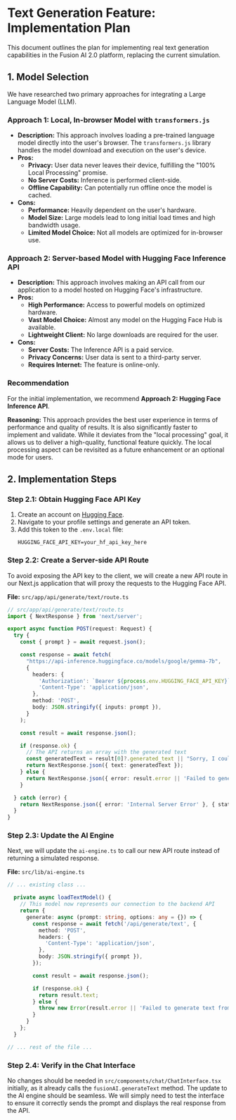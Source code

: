 # Text Generation Feature: Implementation Plan

This document outlines the plan for implementing real text generation capabilities in the Fusion AI 2.0 platform, replacing the current simulation.

## 1. Model Selection

We have researched two primary approaches for integrating a Large Language Model (LLM).

### Approach 1: Local, In-browser Model with `transformers.js`

-   **Description:** This approach involves loading a pre-trained language model directly into the user's browser. The `transformers.js` library handles the model download and execution on the user's device.
-   **Pros:**
    -   **Privacy:** User data never leaves their device, fulfilling the "100% Local Processing" promise.
    -   **No Server Costs:** Inference is performed client-side.
    -   **Offline Capability:** Can potentially run offline once the model is cached.
-   **Cons:**
    -   **Performance:** Heavily dependent on the user's hardware.
    -   **Model Size:** Large models lead to long initial load times and high bandwidth usage.
    -   **Limited Model Choice:** Not all models are optimized for in-browser use.

### Approach 2: Server-based Model with Hugging Face Inference API

-   **Description:** This approach involves making an API call from our application to a model hosted on Hugging Face's infrastructure.
-   **Pros:**
    -   **High Performance:** Access to powerful models on optimized hardware.
    -   **Vast Model Choice:** Almost any model on the Hugging Face Hub is available.
    -   **Lightweight Client:** No large downloads are required for the user.
-   **Cons:**
    -   **Server Costs:** The Inference API is a paid service.
    -   **Privacy Concerns:** User data is sent to a third-party server.
    -   **Requires Internet:** The feature is online-only.

### Recommendation

For the initial implementation, we recommend **Approach 2: Hugging Face Inference API**.

**Reasoning:** This approach provides the best user experience in terms of performance and quality of results. It is also significantly faster to implement and validate. While it deviates from the "local processing" goal, it allows us to deliver a high-quality, functional feature quickly. The local processing aspect can be revisited as a future enhancement or an optional mode for users.

## 2. Implementation Steps

### Step 2.1: Obtain Hugging Face API Key

1.  Create an account on [Hugging Face](https://huggingface.co/).
2.  Navigate to your profile settings and generate an API token.
3.  Add this token to the `.env.local` file:
    ```
    HUGGING_FACE_API_KEY=your_hf_api_key_here
    ```

### Step 2.2: Create a Server-side API Route

To avoid exposing the API key to the client, we will create a new API route in our Next.js application that will proxy the requests to the Hugging Face API.

**File:** `src/app/api/generate/text/route.ts`

```typescript
// src/app/api/generate/text/route.ts
import { NextResponse } from 'next/server';

export async function POST(request: Request) {
  try {
    const { prompt } = await request.json();

    const response = await fetch(
      "https://api-inference.huggingface.co/models/google/gemma-7b",
      {
        headers: {
          'Authorization': `Bearer ${process.env.HUGGING_FACE_API_KEY}`,
          'Content-Type': 'application/json',
        },
        method: 'POST',
        body: JSON.stringify({ inputs: prompt }),
      }
    );

    const result = await response.json();

    if (response.ok) {
      // The API returns an array with the generated text
      const generatedText = result[0]?.generated_text || "Sorry, I couldn't generate a response.";
      return NextResponse.json({ text: generatedText });
    } else {
      return NextResponse.json({ error: result.error || 'Failed to generate text' }, { status: 500 });
    }

  } catch (error) {
    return NextResponse.json({ error: 'Internal Server Error' }, { status: 500 });
  }
}
```

### Step 2.3: Update the AI Engine

Next, we will update the `ai-engine.ts` to call our new API route instead of returning a simulated response.

**File:** `src/lib/ai-engine.ts`

```typescript
// ... existing class ...

  private async loadTextModel() {
    // This model now represents our connection to the backend API
    return {
      generate: async (prompt: string, options: any = {}) => {
        const response = await fetch('/api/generate/text', {
          method: 'POST',
          headers: {
            'Content-Type': 'application/json',
          },
          body: JSON.stringify({ prompt }),
        });

        const result = await response.json();

        if (response.ok) {
          return result.text;
        } else {
          throw new Error(result.error || 'Failed to generate text from API');
        }
      }
    };
  }

// ... rest of the file ...
```

### Step 2.4: Verify in the Chat Interface

No changes should be needed in `src/components/chat/ChatInterface.tsx` initially, as it already calls the `fusionAI.generateText` method. The update to the AI engine should be seamless. We will simply need to test the interface to ensure it correctly sends the prompt and displays the real response from the API.